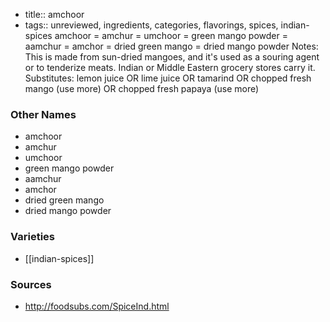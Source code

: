 - title:: amchoor
- tags:: unreviewed, ingredients, categories, flavorings, spices, indian-spices
amchoor = amchur = umchoor = green mango powder = aamchur = amchor = dried green mango = dried mango powder Notes: This is made from sun-dried mangoes, and it's used as a souring agent or to tenderize meats. Indian or Middle Eastern grocery stores carry it. Substitutes: lemon juice OR lime juice OR tamarind OR chopped fresh mango (use more) OR chopped fresh papaya (use more)

### Other Names

* amchoor
* amchur
* umchoor
* green mango powder
* aamchur
* amchor
* dried green mango
* dried mango powder

### Varieties

* [[indian-spices]]

### Sources
* http://foodsubs.com/SpiceInd.html
